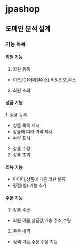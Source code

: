 # jpashop
## 도메인 분석 설계

### 기능 목록

#### 회원 기능

1. 회원 등록
- 이름,ID(이메일주소),비밀번호,주소
2. 회원 조회

#### 상품 기능

1 .상품 등록
- 상품 목록 제시
- 상품에 따라 가격 제시
- 수량 표시
2. 상품 수정
3. 상품 조회

#### 리뷰 기능

- 아이디,상품에 따른 리뷰 분류
- 평점(별) 기능 추가

#### 주문 기능

1. 상품 주문 
- 회원 이름,상품명,배송 주소,수량
2. 주문 내역
- 검색 기능,주문 수정 기능
  

